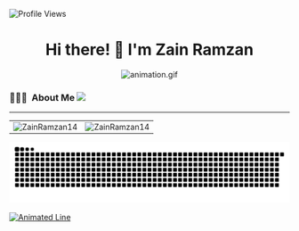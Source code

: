 ![Profile Views](https://komarev.com/ghpvc/?username=ZainRamzan14)

<h1 align="center">Hi there! 👋 I'm Zain Ramzan </h1>


<p align="center"><img src="animation.gif" width="300" alt="animation.gif"></p>




<h3> 👨🏻‍💻 &nbsp;About Me <img src="https://media.giphy.com/media/2rAF2FUn94dIlljSms/giphy.gif" width="40"></h3>

</table></markdown-accessiblity-table>
<hr>

<table> <tr> 
  <td><img src="https://github-readme-stats.vercel.app/api?username=ZainRamzan14&theme=highcontrast&hide_border=false&include_all_commits=true&count_private=false" alt="ZainRamzan14"/></td> <td><img src="https://github-readme-streak-stats.herokuapp.com/?user=ZainRamzan14&theme=highcontrast&hide_border=false" alt="ZainRamzan14" /></td> </tr> </table>

  <p dir="auto"><a target="_blank" rel="noopener noreferrer nofollow" href="https://raw.githubusercontent.com/Anmol-Baranwal/Anmol-Baranwal/output/github-contribution-grid-snake-dark.svg"><img src="https://raw.githubusercontent.com/Anmol-Baranwal/Anmol-Baranwal/output/github-contribution-grid-snake-dark.svg" alt="Snake animation Contribution Graph" style="max-width: 100%;"></a></p>
<p>
  <a target="_blank" href="https://www.animatedimages.org/data/media/562/animated-line-image-0184.gif">
    <img src="https://camo.githubusercontent.com/525201e24fcf0d7d87f167b8f972bf33242f0588d8bb426b7df5e2911bcc609a/68747470733a2f2f7777772e616e696d61746564696d616765732e6f72672f646174612f6d656469612f3536322f616e696d617465642d6c696e652d696d6167652d303138342e676966" alt="Animated Line" style="width: 1920px; max-width: 100%;">
  </a>
</p>

